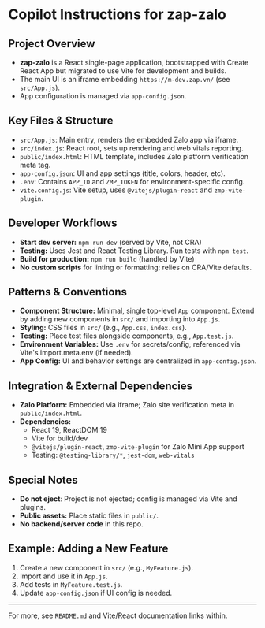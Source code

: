 # Copilot Instructions for zap-zalo

## Project Overview
- **zap-zalo** is a React single-page application, bootstrapped with Create React App but migrated to use Vite for development and builds.
- The main UI is an iframe embedding `https://m-dev.zap.vn/` (see `src/App.js`).
- App configuration is managed via `app-config.json`.

## Key Files & Structure
- `src/App.js`: Main entry, renders the embedded Zalo app via iframe.
- `src/index.js`: React root, sets up rendering and web vitals reporting.
- `public/index.html`: HTML template, includes Zalo platform verification meta tag.
- `app-config.json`: UI and app settings (title, colors, header, etc).
- `.env`: Contains `APP_ID` and `ZMP_TOKEN` for environment-specific config.
- `vite.config.js`: Vite setup, uses `@vitejs/plugin-react` and `zmp-vite-plugin`.

## Developer Workflows
- **Start dev server:** `npm run dev` (served by Vite, not CRA)
- **Testing:** Uses Jest and React Testing Library. Run tests with `npm test`.
- **Build for production:** `npm run build` (handled by Vite)
- **No custom scripts** for linting or formatting; relies on CRA/Vite defaults.

## Patterns & Conventions
- **Component Structure:** Minimal, single top-level `App` component. Extend by adding new components in `src/` and importing into `App.js`.
- **Styling:** CSS files in `src/` (e.g., `App.css`, `index.css`).
- **Testing:** Place test files alongside components, e.g., `App.test.js`.
- **Environment Variables:** Use `.env` for secrets/config, referenced via Vite's import.meta.env (if needed).
- **App Config:** UI and behavior settings are centralized in `app-config.json`.

## Integration & External Dependencies
- **Zalo Platform:** Embedded via iframe; Zalo site verification meta in `public/index.html`.
- **Dependencies:**
  - React 19, ReactDOM 19
  - Vite for build/dev
  - `@vitejs/plugin-react`, `zmp-vite-plugin` for Zalo Mini App support
  - Testing: `@testing-library/*`, `jest-dom`, `web-vitals`

## Special Notes
- **Do not eject**: Project is not ejected; config is managed via Vite and plugins.
- **Public assets:** Place static files in `public/`.
- **No backend/server code** in this repo.

## Example: Adding a New Feature
1. Create a new component in `src/` (e.g., `MyFeature.js`).
2. Import and use it in `App.js`.
3. Add tests in `MyFeature.test.js`.
4. Update `app-config.json` if UI config is needed.

---

For more, see `README.md` and Vite/React documentation links within.
